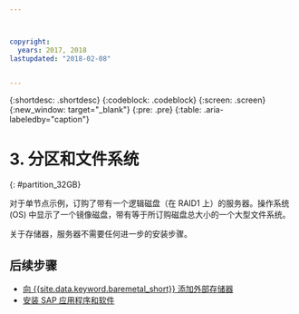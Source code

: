 ```yaml
---



copyright:
  years: 2017, 2018
lastupdated: "2018-02-08"


---
```


{:shortdesc: .shortdesc}
{:codeblock: .codeblock}
{:screen: .screen}
{:new_window: target="_blank"}
{:pre: .pre}
{:table: .aria-labeledby="caption"}

# 3. 分区和文件系统
{: #partition_32GB}

对于单节点示例，订购了带有一个逻辑磁盘（在 RAID1 上）的服务器。操作系统 (OS) 中显示了一个镜像磁盘，带有等于所订购磁盘总大小的一个大型文件系统。

关于存储器，服务器不需要任何进一步的安装步骤。

## 后续步骤

  * [向 {{site.data.keyword.baremetal_short}} 添加外部存储器](/docs/infrastructure/sap-netweaver-ms-qrg/ms-provisioning-external-storage-to-your-server.html)
  * [安装 SAP 应用程序和软件](/docs/infrastructure/sap-netweaver-ms-qrg/ms-installing-your-SAP-landscape.html)
